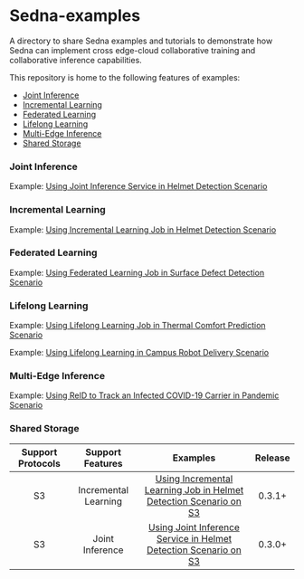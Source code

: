 # Sedna-examples
A directory to share Sedna examples and tutorials to demonstrate how Sedna can implement cross edge-cloud collaborative training 
and collaborative inference capabilities.  

This repository is home to the following features of examples:
* [Joint Inference](#joint-inference)
* [Incremental Learning](#incremental-learning)
* [Federated Learning](#federated-learning)
* [Lifelong Learning](#lifelong-learning)
* [Multi-Edge Inference](#multi-edge-inference)
* [Shared Storage](#shared-storage)

### Joint Inference
Example: [Using Joint Inference Service in Helmet Detection Scenario](./joint_inference/helmet_detection_inference/README.md)

### Incremental Learning
Example: [Using Incremental Learning Job in Helmet Detection Scenario](./incremental_learning/helmet_detection/README.md)

### Federated Learning
Example: [Using Federated Learning Job in Surface Defect Detection Scenario](./federated_learning/surface_defect_detection/README.md)

### Lifelong Learning
Example: [Using Lifelong Learning Job in Thermal Comfort Prediction Scenario](./lifelong_learning/atcii/README.md)

Example: [Using Lifelong Learning in Campus Robot Delivery Scenario](./lifelong_learning/cityscapes/README.md)

### Multi-Edge Inference
Example: [Using ReID to Track an Infected COVID-19 Carrier in Pandemic Scenario](./multiedgeinference/pedestrian_tracking/README.md)

### Shared Storage
| Support Protocols  |Support Features| Examples |Release|
| :-------------: | :-------------: |:-------------: | :-------------: |
| S3 |Incremental Learning| [Using Incremental Learning Job in Helmet Detection Scenario on S3](storage/s3/incremental_learning/README.md) | 0.3.1+|
| S3 |Joint Inference| [Using Joint Inference Service in Helmet Detection Scenario on S3](storage/s3/joint_inference/README.md) | 0.3.0+|


